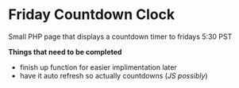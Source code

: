 Friday Countdown Clock
======================

Small PHP page that displays a countdown timer to fridays 5:30 PST

**Things that need to be completed**

- finish up function for easier implimentation later
- have it auto refresh so actually countdowns (*JS possibly*)